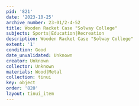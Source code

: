 ```yaml
---
pid: '821'
date: '2023-10-25'
archive_number: 23-01/2-4-52
title: Wooden Racket Case "Solway College"
subjects: Sports|Education|Recreation
description: Wooden Racket Case "Solway College"
extent: '1'
condition: Good
date_unvalidated: Unknown
creator: Unknown
collector: Unknown
materials: Wood|Metal
collection: tinui
key: object
order: '820'
layout: tinui_item
---
```

